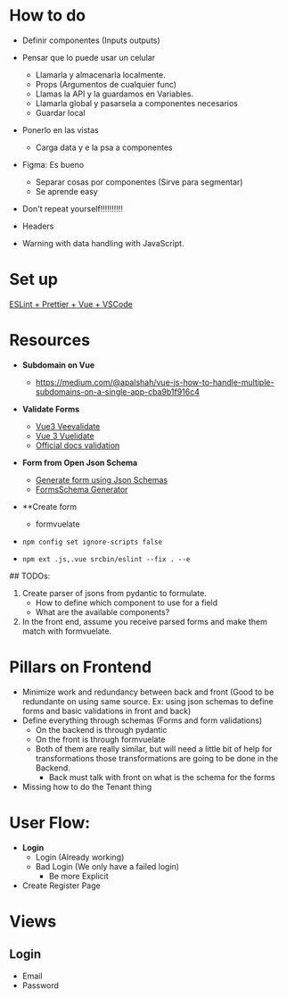 # How to do
- Definir componentes (Inputs outputs)
- Pensar que lo puede usar un celular
  - Llamarla y almacenarla localmente.
  - Props (Argumentos de cualquier func)
  - Llamas la API y la guardamos en Variables.
  - Llamarla global y pasarsela a componentes necesarios
  - Guardar local
- Ponerlo en las vistas
  - Carga data y e la psa a componentes
- Figma: Es bueno
  - Separar cosas por componentes (Sirve para segmentar)
  - Se aprende easy

- Don't repeat yourself!!!!!!!!!!
- Headers
- Warning with data handling with JavaScript.

# Set up
[ESLint + Prettier + Vue +  VSCode](https://technicallyfletch.com/how-to-setup-eslint-and-prettier-with-vscode-and-vuejs/)

# Resources
- **Subdomain on Vue**
  - https://medium.com/@apalshah/vue-js-how-to-handle-multiple-subdomains-on-a-single-app-cba9b1f916c4
- **Validate Forms**
  - [Vue3 Veevalidate](https://jasonwatmore.com/post/2020/10/01/vue-3-veevalidate-form-validation-example)
  - [Vue 3 Vuelidate](https://medium.com/js-dojo/learn-form-validation-in-vue-3-in-10-minutes-with-vuelidate-8929c5059e66)
  - [Official docs validation](https://es.vuejs.org/v2/cookbook/form-validation.html)
- **Form from Open Json Schema**
  - [Generate form using Json Schemas](https://vuejsfeed.com/blog/generate-forms-using-json-schema-and-vue-js)
  - [FormsSchema Generator](https://bestofvue.com/repo/formschema-native-vuejs-form-generator)
- **Create form
  - formvuelate

- `npm config set ignore-scripts false`
- `npm ext .js,.vue srcbin/eslint --fix . --e`

## TODOs:
1. Create parser of jsons from pydantic to formulate.
    - How to define which component to use for a field
    - What are the available components? 
2. In the front end, assume you receive parsed forms and
make them match with formvuelate.

# Pillars on Frontend
- Minimize work and redundancy between back and front (Good to be redundante on using same source. Ex: using json schemas to define forms and basic validations in front and back)
- Define everything through schemas (Forms and form validations)
  - On the backend is through pydantic
  - On the front is through formvuelate
  - Both of them are really similar, but will need a little bit of help for transformations those transformations are going to be done in the Backend.
    - Back must talk with front on what is the schema for the forms
- Missing how to do the Tenant thing

# User Flow:
- **Login**
  - Login (Already working)
  - Bad Login (We only have a failed login)
    - Be more Explicit
- Create Register Page


# Views

## Login
- Email
- Password
